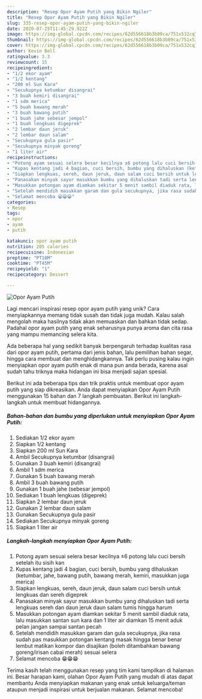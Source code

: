 ```yaml
---
description: "Resep Opor Ayam Putih yang Bikin Ngiler"
title: "Resep Opor Ayam Putih yang Bikin Ngiler"
slug: 335-resep-opor-ayam-putih-yang-bikin-ngiler
date: 2020-07-25T11:45:29.922Z
image: https://img-global.cpcdn.com/recipes/62d556618b3b09ca/751x532cq70/opor-ayam-putih-foto-resep-utama.jpg
thumbnail: https://img-global.cpcdn.com/recipes/62d556618b3b09ca/751x532cq70/opor-ayam-putih-foto-resep-utama.jpg
cover: https://img-global.cpcdn.com/recipes/62d556618b3b09ca/751x532cq70/opor-ayam-putih-foto-resep-utama.jpg
author: Kevin Bell
ratingvalue: 3.3
reviewcount: 15
recipeingredient:
- "1/2 ekor ayam"
- "1/2 kentang"
- "200 ml Sun Kara"
- "Secukupnya ketumbar disangrai"
- "3 buah kemiri disangrai"
- "1 sdm merica"
- "5 buah bawang merah"
- "3 buah bawang putih"
- "1 buah jahe sebesar jempol"
- "1 buah lengkuas digeprek"
- "2 lembar daun jeruk"
- "2 lembar daun salam"
- "Secukupnya gula pasir"
- "Secukupnya minyak goreng"
- "1 liter air"
recipeinstructions:
- "Potong ayam sesuai selera besar kecilnya ±6 potong lalu cuci bersih setelah itu sisih kan"
- "Kupas kentang jadi 4 bagian, cuci bersih, bumbu yang dihaluskan (ketumbar, jahe, bawang putih, bawang merah, kemiri, masukkan juga merica)"
- "Siapkan lengkuas, sereh, daun jeruk, daun salam cuci bersih untuk lengkuas dan sereh digeprek"
- "Panasakan minyak sayur masukkan bumbu yang dihaluskan tadi serta lengkuas sereh dan daun jeruk daun salam tumis hingga harum"
- "Masukkan potongan ayam diamkan sekitar 5 menit sambil diaduk rata, lalu masukkan santan sun kara dan 1 liter air diamkan 15 menit aduk pelan jangan sampai santan pecah"
- "Setelah mendidih masukkan garam dan gula secukupnya, jika rasa sudah pas masukkan potongan kentang masak hingga benar benar lembut matikan kompor dan disajikan (boleh ditambahkan bawang goreng/irisan cabai merah) sesuai selera"
- "Selamat mencoba 😁😁😁"
categories:
- Resep
tags:
- opor
- ayam
- putih

katakunci: opor ayam putih 
nutrition: 205 calories
recipecuisine: Indonesian
preptime: "PT18M"
cooktime: "PT45M"
recipeyield: "1"
recipecategory: Dessert

---
```



![Opor Ayam Putih](https://img-global.cpcdn.com/recipes/62d556618b3b09ca/751x532cq70/opor-ayam-putih-foto-resep-utama.jpg)

Lagi mencari inspirasi resep opor ayam putih yang unik? Cara menyiapkannya memang tidak susah dan tidak juga mudah. Kalau salah mengolah maka hasilnya tidak akan memuaskan dan bahkan tidak sedap. Padahal opor ayam putih yang enak seharusnya punya aroma dan cita rasa yang mampu memancing selera kita.

Ada beberapa hal yang sedikit banyak berpengaruh terhadap kualitas rasa dari opor ayam putih, pertama dari jenis bahan, lalu pemilihan bahan segar, hingga cara membuat dan menghidangkannya. Tak perlu pusing kalau ingin menyiapkan opor ayam putih enak di mana pun anda berada, karena asal sudah tahu triknya maka hidangan ini bisa menjadi sajian spesial.




Berikut ini ada beberapa tips dan trik praktis untuk membuat opor ayam putih yang siap dikreasikan. Anda dapat menyiapkan Opor Ayam Putih menggunakan 15 bahan dan 7 langkah pembuatan. Berikut ini langkah-langkah untuk membuat hidangannya.

<!--inarticleads1-->

##### Bahan-bahan dan bumbu yang diperlukan untuk menyiapkan Opor Ayam Putih:

1. Sediakan 1/2 ekor ayam
1. Siapkan 1/2 kentang
1. Siapkan 200 ml Sun Kara
1. Ambil Secukupnya ketumbar (disangrai)
1. Gunakan 3 buah kemiri (disangrai)
1. Ambil 1 sdm merica
1. Gunakan 5 buah bawang merah
1. Ambil 3 buah bawang putih
1. Gunakan 1 buah jahe (sebesar jempol)
1. Sediakan 1 buah lengkuas (digeprek)
1. Siapkan 2 lembar daun jeruk
1. Gunakan 2 lembar daun salam
1. Gunakan Secukupnya gula pasir
1. Sediakan Secukupnya minyak goreng
1. Siapkan 1 liter air




<!--inarticleads2-->

##### Langkah-langkah menyiapkan Opor Ayam Putih:

1. Potong ayam sesuai selera besar kecilnya ±6 potong lalu cuci bersih setelah itu sisih kan
1. Kupas kentang jadi 4 bagian, cuci bersih, bumbu yang dihaluskan (ketumbar, jahe, bawang putih, bawang merah, kemiri, masukkan juga merica)
1. Siapkan lengkuas, sereh, daun jeruk, daun salam cuci bersih untuk lengkuas dan sereh digeprek
1. Panasakan minyak sayur masukkan bumbu yang dihaluskan tadi serta lengkuas sereh dan daun jeruk daun salam tumis hingga harum
1. Masukkan potongan ayam diamkan sekitar 5 menit sambil diaduk rata, lalu masukkan santan sun kara dan 1 liter air diamkan 15 menit aduk pelan jangan sampai santan pecah
1. Setelah mendidih masukkan garam dan gula secukupnya, jika rasa sudah pas masukkan potongan kentang masak hingga benar benar lembut matikan kompor dan disajikan (boleh ditambahkan bawang goreng/irisan cabai merah) sesuai selera
1. Selamat mencoba 😁😁😁




Terima kasih telah menggunakan resep yang tim kami tampilkan di halaman ini. Besar harapan kami, olahan Opor Ayam Putih yang mudah di atas dapat membantu Anda menyiapkan makanan yang enak untuk keluarga/teman ataupun menjadi inspirasi untuk berjualan makanan. Selamat mencoba!

